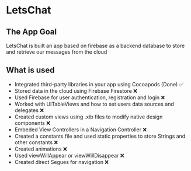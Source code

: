 # LetsChat

## The App Goal

LetsChat is built an app based on firebase as a backend database to store and retrieve our messages from the cloud


## What is used
 * Integrated third-party libraries in your app using Cocoapods  (Done) ✅
 * Stored data in the cloud using Firebase Firestore ❌
 * Used Firebase for user authentication, registration and login ❌
 * Worked with UITableViews and how to set users data sources and delegates ❌
 * Created custom views using .xib files to modify native design components ❌
 * Embeded View Controllers in a Navigation Controller ❌
 * Created a constants file and used static properties to store Strings and other constants ❌
 * Created animations ❌
 * Used viewWillAppear or viewWillDisappear ❌
 * Created direct Segues for navigation ❌
 

